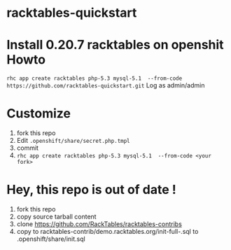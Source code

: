 racktables-quickstart
=========
Install 0.20.7 racktables on openshit
Howto
=========
`rhc app create racktables php-5.3 mysql-5.1  --from-code https://github.com/racktables-quickstart.git`
Log as admin/admin

Customize
=========
1. fork this repo
2. Edit `.openshift/share/secret.php.tmpl`
3. commit
4. `rhc app create racktables php-5.3 mysql-5.1  --from-code <your fork>`

Hey, this repo is out of date !
=========
1. fork this repo
2. copy source tarball content
3. clone https://github.com/RackTables/racktables-contribs
4. copy to racktables-contrib/demo.racktables.org/init-full-<version>.sql to .openshift/share/init.sql

